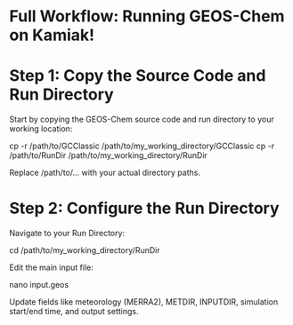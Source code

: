 # Full Workflow: Running GEOS-Chem on Kamiak!
# Step 1: Copy the Source Code and Run Directory
Start by copying the GEOS-Chem source code and run directory to your working location:

cp -r /path/to/GCClassic /path/to/my_working_directory/GCClassic
cp -r /path/to/RunDir /path/to/my_working_directory/RunDir

Replace /path/to/... with your actual directory paths.
# Step 2: Configure the Run Directory
Navigate to your Run Directory:

cd /path/to/my_working_directory/RunDir

Edit the main input file:

nano input.geos

Update fields like meteorology (MERRA2), METDIR, INPUTDIR, simulation start/end time, and output settings.


